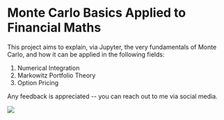 # Monte Carlo Basics Applied to Financial Maths
This project aims to explain, via Jupyter, the very fundamentals of Monte Carlo, and how it can be applied in the following fields:
 1. Numerical Integration 
 2. Markowitz Portfolio Theory
 3. Option Pricing

Any feedback is appreciated -- you can reach out to me via social media.

[<img src="https://img.shields.io/badge/LinkedIn-0077B5?style=for-the-badge&logo=linkedin&logoColor=white">](https://www.linkedin.com/in/jos%C3%A9-alberto-art%C3%A9s-segura/)